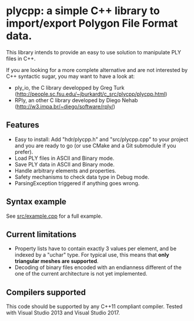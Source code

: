 
plycpp: a simple C++ library to import/export Polygon File Format data.
=============

This library intends to provide an easy to use solution to manipulate PLY files in C++.

If you are looking for a more complete alternative and are not interested by C++ syntactic sugar, you may want to have a look at:
* ply_io, the C library developped by Greg Turk (http://people.sc.fsu.edu/~jburkardt/c_src/plycpp/plycpp.html)
* RPly, an other C library developed by Diego Nehab (http://w3.impa.br/~diego/software/rply/)

Features
------------
* Easy to install: Add "hdr/plycpp.h" and "src/plycpp.cpp" to your project and you are ready to go (or use CMake and a Git submodule if you prefer).
* Load PLY files in ASCII and Binary mode.
* Save PLY data in ASCII and Binary mode.
* Handle arbitrary elements and properties.
* Safety mechanisms to check data type in Debug mode.
* ParsingException triggered if anything goes wrong.


Syntax example
----------

See [src/example.cpp](../../src/example.cpp) for a full example.


Current limitations
-------
* Property lists have to contain exactly 3 values per element, and be indexed by a "uchar" type. For typical use, this means that __only triangular meshes are supported__.
* Decoding of binary files encoded with an endianness different of the one of the current architecture is not yet implemented.

Compilers supported
---------
This code should be supported by any C++11 compliant compiler.
Tested with Visual Studio 2013 and Visual Studio 2017.